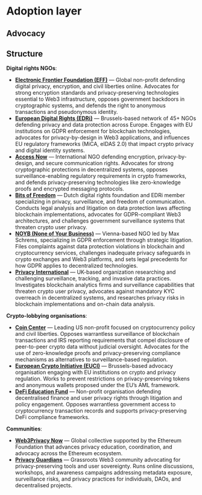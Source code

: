 # Adoption layer

## Advocacy

## Structure

**Digital rights NGOs**:
- **[Electronic Frontier Foundation (EFF)](https://www.eff.org)** — Global non-profit defending digital privacy, encryption, and civil liberties online. Advocates for strong encryption standards and privacy-preserving technologies essential to Web3 infrastructure, opposes government backdoors in cryptographic systems, and defends the right to anonymous transactions and pseudonymous identity.
- **[European Digital Rights (EDRi)](https://edri.org)** — Brussels-based network of 45+ NGOs defending privacy and data protection across Europe. Engages with EU institutions on GDPR enforcement for blockchain technologies, advocates for privacy-by-design in Web3 applications, and influences EU regulatory frameworks (MiCA, eIDAS 2.0) that impact crypto privacy and digital identity systems.
- **[Access Now](https://www.accessnow.org)** — International NGO defending encryption, privacy-by-design, and secure communication rights. Advocates for strong cryptographic protections in decentralized systems, opposes surveillance-enabling regulatory requirements in crypto frameworks, and defends privacy-preserving technologies like zero-knowledge proofs and encrypted messaging protocols.
- **[Bits of Freedom](https://www.bitsoffreedom.nl)** — Dutch digital rights foundation and EDRi member specializing in privacy, surveillance, and freedom of communication. Conducts legal analysis and litigation on data protection laws affecting blockchain implementations, advocates for GDPR-compliant Web3 architectures, and challenges government surveillance systems that threaten crypto user privacy.
- **[NOYB (None of Your Business)](https://noyb.eu)** — Vienna-based NGO led by Max Schrems, specializing in GDPR enforcement through strategic litigation. Files complaints against data protection violations in blockchain and cryptocurrency services, challenges inadequate privacy safeguards in crypto exchanges and Web3 platforms, and sets legal precedents for how GDPR applies to decentralized technologies.
- **[Privacy International](https://privacyinternational.org)** — UK-based organization researching and challenging surveillance, tracking, and invasive data practices. Investigates blockchain analytics firms and surveillance capabilities that threaten crypto user privacy, advocates against mandatory KYC overreach in decentralized systems, and researches privacy risks in blockchain implementations and on-chain data analysis.
  
**Crypto-lobbying organisations**:
- **[Coin Center](https://www.coincenter.org)** — Leading US non-profit focused on cryptocurrency policy and civil liberties. Opposes warrantless surveillance of blockchain transactions and IRS reporting requirements that compel disclosure of peer-to-peer crypto data without judicial oversight. Advocates for the use of zero-knowledge proofs and privacy-preserving compliance mechanisms as alternatives to surveillance-based regulation.
- **[European Crypto Initiative (EUCI)](https://www.europeancrypto.eu)** — Brussels-based advocacy organisation engaging with EU institutions on crypto and privacy regulation. Works to prevent restrictions on privacy-preserving tokens and anonymous wallets proposed under the EU’s AML framework. 
- **[DeFi Education Fund](https://www.defieducationfund.org)** — Non-profit organisation defending decentralised finance and user privacy rights through litigation and policy engagement. Opposes warrantless government access to cryptocurrency transaction records and supports privacy-preserving DeFi compliance frameworks.

**Communities**:
- **[Web3Privacy Now](https://web3privacy.info)** — Global collective supported by the Ethereum Foundation that advances privacy education, coordination, and advocacy across the Ethereum ecosystem.
- **[Privacy Guardians](https://t.me/privacyguardians)** — Grassroots Web3 community advocating for privacy-preserving tools and user sovereignty. Runs online discussions, workshops, and awareness campaigns addressing metadata exposure, surveillance risks, and privacy practices for individuals, DAOs, and decentralised projects.
